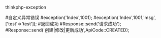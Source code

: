 thinkphp-exception

  #自定义异常错误
  #exception('Index',1001);
  #exception('Index',1001,'msg',['test'=>'test']);
  #返回成功
  #Response::send('请求成功');
  #Response::send('创建|修改|更新成功',ApiCode::CREATED);
